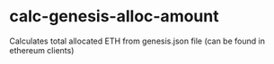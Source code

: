 # calc-genesis-alloc-amount
Calculates total allocated ETH from genesis.json file (can be found in ethereum clients)
